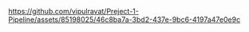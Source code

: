 

https://github.com/vipulravat/Preject-1-Pipeline/assets/85198025/46c8ba7a-3bd2-437e-9bc6-4197a47e0e9c

